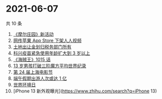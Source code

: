 # 2021-06-07

共 10 条

<!-- BEGIN -->
<!-- 最后更新时间 Mon Jun 07 2021 07:18:02 GMT+0800 (China Standard Time) -->

1. [《摩尔庄园》新活动](https://www.zhihu.com/search?q=摩尔庄园)
2. [网传苹果 App Store 下架人人视频](https://www.zhihu.com/search?q=人人视频)
3. [土地出让金划归税务部门所有](https://www.zhihu.com/search?q=土地出让金)
4. [科兴疫苗紧急使用年龄扩大到 3 岁以上](https://www.zhihu.com/search?q=科兴疫苗)
5. [《海贼王》1015 话](https://www.zhihu.com/search?q=海贼王)
6. [13 岁男孩打破三阶魔方平均世界纪录](https://www.zhihu.com/search?q=魔方速拧)
7. [第 24 届上海电影节](https://www.zhihu.com/search?q=上海电影节)
8. [端午假期出游人次或达 1 亿](https://www.zhihu.com/search?q=端午假期)
9. [世界环境日](https://www.zhihu.com/search?q=世界环境日)
10. [iPhone 13 新外观曝光](https://www.zhihu.com/search?q=iPhone 13)

<!-- END -->
